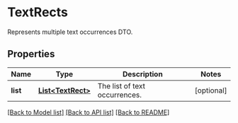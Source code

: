 ﻿
# TextRects
Represents multiple text occurrences DTO.

## Properties
Name | Type | Description | Notes
------------ | ------------- | ------------- | -------------
**list** | [**List&lt;TextRect&gt;**](TextRect.md) | The list of text occurrences. | [optional]


[[Back to Model list]](../README.md#documentation-for-models) [[Back to API list]](../README.md#documentation-for-api-endpoints) [[Back to README]](../README.md)


